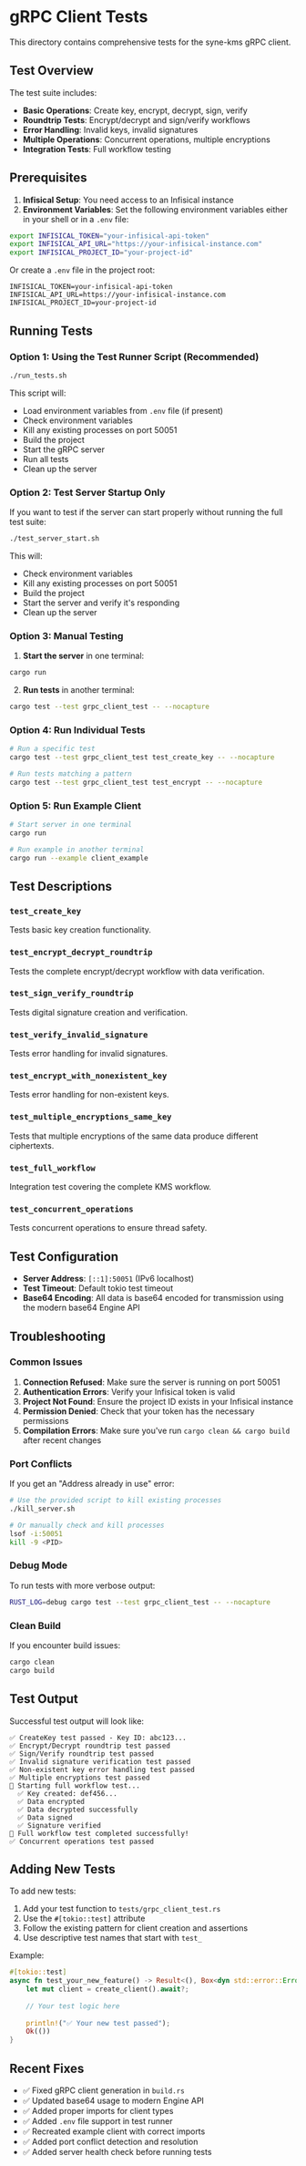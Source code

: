 # gRPC Client Tests

This directory contains comprehensive tests for the syne-kms gRPC client.

## Test Overview

The test suite includes:

- **Basic Operations**: Create key, encrypt, decrypt, sign, verify
- **Roundtrip Tests**: Encrypt/decrypt and sign/verify workflows
- **Error Handling**: Invalid keys, invalid signatures
- **Multiple Operations**: Concurrent operations, multiple encryptions
- **Integration Tests**: Full workflow testing

## Prerequisites

1. **Infisical Setup**: You need access to an Infisical instance
2. **Environment Variables**: Set the following environment variables either in your shell or in a `.env` file:

```bash
export INFISICAL_TOKEN="your-infisical-api-token"
export INFISICAL_API_URL="https://your-infisical-instance.com"
export INFISICAL_PROJECT_ID="your-project-id"
```

Or create a `.env` file in the project root:
```env
INFISICAL_TOKEN=your-infisical-api-token
INFISICAL_API_URL=https://your-infisical-instance.com
INFISICAL_PROJECT_ID=your-project-id
```

## Running Tests

### Option 1: Using the Test Runner Script (Recommended)

```bash
./run_tests.sh
```

This script will:
- Load environment variables from `.env` file (if present)
- Check environment variables
- Kill any existing processes on port 50051
- Build the project
- Start the gRPC server
- Run all tests
- Clean up the server

### Option 2: Test Server Startup Only

If you want to test if the server can start properly without running the full test suite:

```bash
./test_server_start.sh
```

This will:
- Check environment variables
- Kill any existing processes on port 50051
- Build the project
- Start the server and verify it's responding
- Clean up the server

### Option 3: Manual Testing

1. **Start the server** in one terminal:
```bash
cargo run
```

2. **Run tests** in another terminal:
```bash
cargo test --test grpc_client_test -- --nocapture
```

### Option 4: Run Individual Tests

```bash
# Run a specific test
cargo test --test grpc_client_test test_create_key -- --nocapture

# Run tests matching a pattern
cargo test --test grpc_client_test test_encrypt -- --nocapture
```

### Option 5: Run Example Client

```bash
# Start server in one terminal
cargo run

# Run example in another terminal
cargo run --example client_example
```

## Test Descriptions

### `test_create_key`
Tests basic key creation functionality.

### `test_encrypt_decrypt_roundtrip`
Tests the complete encrypt/decrypt workflow with data verification.

### `test_sign_verify_roundtrip`
Tests digital signature creation and verification.

### `test_verify_invalid_signature`
Tests error handling for invalid signatures.

### `test_encrypt_with_nonexistent_key`
Tests error handling for non-existent keys.

### `test_multiple_encryptions_same_key`
Tests that multiple encryptions of the same data produce different ciphertexts.

### `test_full_workflow`
Integration test covering the complete KMS workflow.

### `test_concurrent_operations`
Tests concurrent operations to ensure thread safety.

## Test Configuration

- **Server Address**: `[::1]:50051` (IPv6 localhost)
- **Test Timeout**: Default tokio test timeout
- **Base64 Encoding**: All data is base64 encoded for transmission using the modern base64 Engine API

## Troubleshooting

### Common Issues

1. **Connection Refused**: Make sure the server is running on port 50051
2. **Authentication Errors**: Verify your Infisical token is valid
3. **Project Not Found**: Ensure the project ID exists in your Infisical instance
4. **Permission Denied**: Check that your token has the necessary permissions
5. **Compilation Errors**: Make sure you've run `cargo clean && cargo build` after recent changes

### Port Conflicts

If you get an "Address already in use" error:

```bash
# Use the provided script to kill existing processes
./kill_server.sh

# Or manually check and kill processes
lsof -i:50051
kill -9 <PID>
```

### Debug Mode

To run tests with more verbose output:

```bash
RUST_LOG=debug cargo test --test grpc_client_test -- --nocapture
```

### Clean Build

If you encounter build issues:

```bash
cargo clean
cargo build
```

## Test Output

Successful test output will look like:

```
✅ CreateKey test passed - Key ID: abc123...
✅ Encrypt/Decrypt roundtrip test passed
✅ Sign/Verify roundtrip test passed
✅ Invalid signature verification test passed
✅ Non-existent key error handling test passed
✅ Multiple encryptions test passed
🚀 Starting full workflow test...
  ✅ Key created: def456...
  ✅ Data encrypted
  ✅ Data decrypted successfully
  ✅ Data signed
  ✅ Signature verified
🎉 Full workflow test completed successfully!
✅ Concurrent operations test passed
```

## Adding New Tests

To add new tests:

1. Add your test function to `tests/grpc_client_test.rs`
2. Use the `#[tokio::test]` attribute
3. Follow the existing pattern for client creation and assertions
4. Use descriptive test names that start with `test_`

Example:

```rust
#[tokio::test]
async fn test_your_new_feature() -> Result<(), Box<dyn std::error::Error>> {
    let mut client = create_client().await?;
    
    // Your test logic here
    
    println!("✅ Your new test passed");
    Ok(())
}
```

## Recent Fixes

- ✅ Fixed gRPC client generation in `build.rs`
- ✅ Updated base64 usage to modern Engine API
- ✅ Added proper imports for client types
- ✅ Added `.env` file support in test runner
- ✅ Recreated example client with correct imports
- ✅ Added port conflict detection and resolution
- ✅ Added server health check before running tests